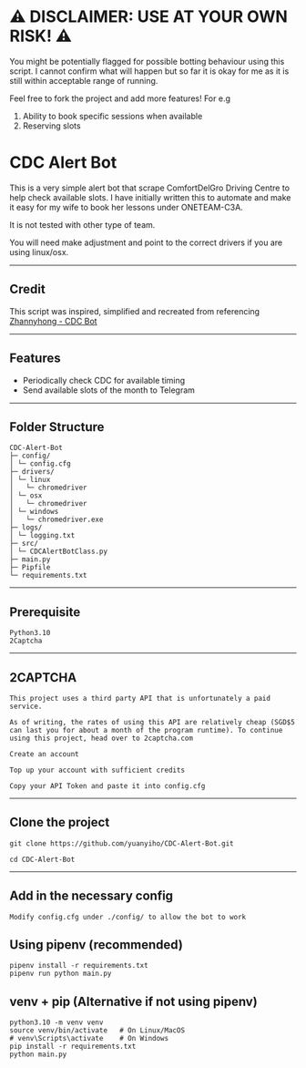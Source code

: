 # ⚠️ DISCLAIMER: USE AT YOUR OWN RISK! ⚠️
You might be potentially flagged for possible botting behaviour using this script. I cannot confirm what will happen but so far it is okay for me as it is still within acceptable range of running.

Feel free to fork the project and add more features! For e.g
1) Ability to book specific sessions when available
2) Reserving slots

# CDC Alert Bot

This is a very simple alert bot that scrape ComfortDelGro Driving Centre to help check available slots.
I have initially written this to automate and make it easy for my wife to book her lessons under ONETEAM-C3A.

It is not tested with other type of team.

You will need make adjustment and point to the correct drivers if you are using linux/osx.

---

## Credit
This script was inspired, simplified and recreated from referencing [Zhannyhong - CDC Bot](https://github.com/Zhannyhong/cdc-bot)

---

## Features

- Periodically check CDC for available timing
- Send available slots of the month to Telegram

---

## Folder Structure

```
CDC-Alert-Bot
├─ config/
│ └─ config.cfg
├─ drivers/
│ └─ linux
│   └─ chromedriver
│ └─ osx
│   └─ chromedriver
│ └─ windows
│   └─ chromedriver.exe
├─ logs/
│ └─ logging.txt
├─ src/
│ └─ CDCAlertBotClass.py
├─ main.py
├─ Pipfile
└─ requirements.txt
```

---

## Prerequisite
```
Python3.10
2Captcha
```
---

## 2CAPTCHA
```
This project uses a third party API that is unfortunately a paid service.

As of writing, the rates of using this API are relatively cheap (SGD$5 can last you for about a month of the program runtime). To continue using this project, head over to 2captcha.com

Create an account

Top up your account with sufficient credits

Copy your API Token and paste it into config.cfg
```
---

## Clone the project
```
git clone https://github.com/yuanyiho/CDC-Alert-Bot.git

cd CDC-Alert-Bot
```

---

## Add in the necessary config
```
Modify config.cfg under ./config/ to allow the bot to work
```

## Using pipenv (recommended)
```
pipenv install -r requirements.txt
pipenv run python main.py
```

## venv + pip (Alternative if not using pipenv)
```
python3.10 -m venv venv
source venv/bin/activate   # On Linux/MacOS
# venv\Scripts\activate    # On Windows
pip install -r requirements.txt
python main.py
```
